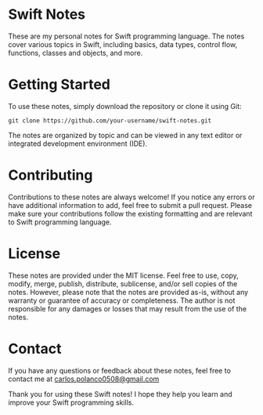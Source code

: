 # Swift Notes
These are my personal notes for Swift programming language. The notes cover various topics in Swift, including basics, data types, control flow, functions, classes and objects, and more.

# Getting Started
To use these notes, simply download the repository or clone it using Git:

    git clone https://github.com/your-username/swift-notes.git

The notes are organized by topic and can be viewed in any text editor or integrated development environment (IDE).

# Contributing

Contributions to these notes are always welcome! If you notice any errors or have additional information to add, feel free to submit a pull request. Please make sure your contributions follow the existing formatting and are relevant to Swift programming language.

# License
These notes are provided under the MIT license. Feel free to use, copy, modify, merge, publish, distribute, sublicense, and/or sell copies of the notes. However, please note that the notes are provided as-is, without any warranty or guarantee of accuracy or completeness. The author is not responsible for any damages or losses that may result from the use of the notes.

# Contact
If you have any questions or feedback about these notes, feel free to contact me at carlos.polanco0508@gmail.com

Thank you for using these Swift notes! I hope they help you learn and improve your Swift programming skills.